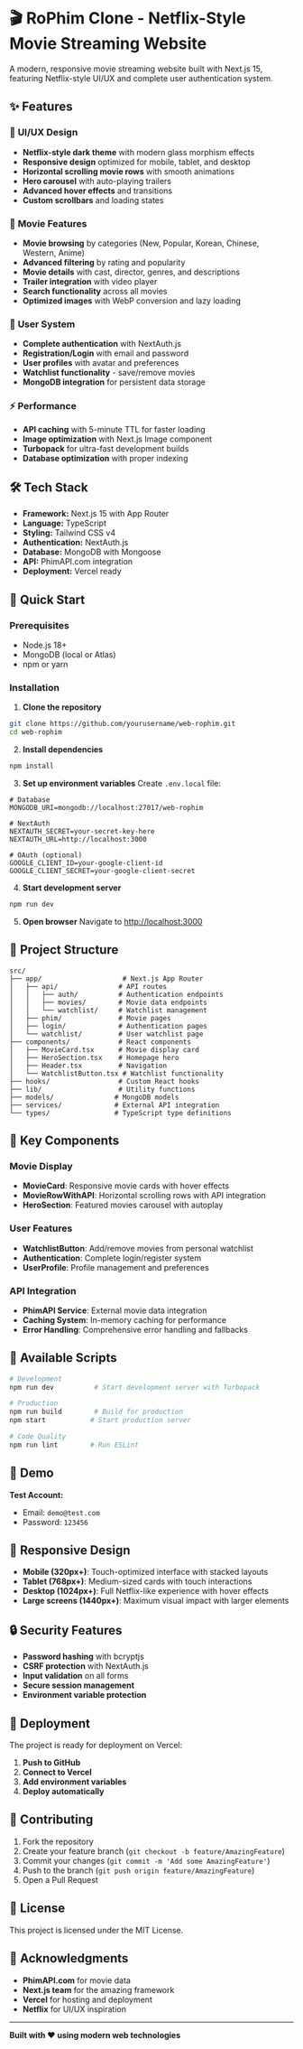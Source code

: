 # 🎬 RoPhim Clone - Netflix-Style Movie Streaming Website

A modern, responsive movie streaming website built with Next.js 15, featuring Netflix-style UI/UX and complete user authentication system.

## ✨ Features

### 🎨 **UI/UX Design**
- **Netflix-style dark theme** with modern glass morphism effects
- **Responsive design** optimized for mobile, tablet, and desktop
- **Horizontal scrolling movie rows** with smooth animations
- **Hero carousel** with auto-playing trailers
- **Advanced hover effects** and transitions
- **Custom scrollbars** and loading states

### 🎥 **Movie Features**
- **Movie browsing** by categories (New, Popular, Korean, Chinese, Western, Anime)
- **Advanced filtering** by rating and popularity
- **Movie details** with cast, director, genres, and descriptions
- **Trailer integration** with video player
- **Search functionality** across all movies
- **Optimized images** with WebP conversion and lazy loading

### 👤 **User System**
- **Complete authentication** with NextAuth.js
- **Registration/Login** with email and password
- **User profiles** with avatar and preferences
- **Watchlist functionality** - save/remove movies
- **MongoDB integration** for persistent data storage

### ⚡ **Performance**
- **API caching** with 5-minute TTL for faster loading
- **Image optimization** with Next.js Image component
- **Turbopack** for ultra-fast development builds
- **Database optimization** with proper indexing

## 🛠 Tech Stack

- **Framework:** Next.js 15 with App Router
- **Language:** TypeScript
- **Styling:** Tailwind CSS v4
- **Authentication:** NextAuth.js
- **Database:** MongoDB with Mongoose
- **API:** PhimAPI.com integration
- **Deployment:** Vercel ready

## 🚀 Quick Start

### Prerequisites
- Node.js 18+ 
- MongoDB (local or Atlas)
- npm or yarn

### Installation

1. **Clone the repository**
```bash
git clone https://github.com/yourusername/web-rophim.git
cd web-rophim
```

2. **Install dependencies**
```bash
npm install
```

3. **Set up environment variables**
Create `.env.local` file:
```env
# Database
MONGODB_URI=mongodb://localhost:27017/web-rophim

# NextAuth
NEXTAUTH_SECRET=your-secret-key-here
NEXTAUTH_URL=http://localhost:3000

# OAuth (optional)
GOOGLE_CLIENT_ID=your-google-client-id
GOOGLE_CLIENT_SECRET=your-google-client-secret
```

4. **Start development server**
```bash
npm run dev
```

5. **Open browser**
Navigate to [http://localhost:3000](http://localhost:3000)

## 📁 Project Structure

```
src/
├── app/                    # Next.js App Router
│   ├── api/               # API routes
│   │   ├── auth/          # Authentication endpoints
│   │   ├── movies/        # Movie data endpoints
│   │   └── watchlist/     # Watchlist management
│   ├── phim/              # Movie pages
│   ├── login/             # Authentication pages
│   └── watchlist/         # User watchlist page
├── components/            # React components
│   ├── MovieCard.tsx      # Movie display card
│   ├── HeroSection.tsx    # Homepage hero
│   ├── Header.tsx         # Navigation
│   └── WatchlistButton.tsx # Watchlist functionality
├── hooks/                 # Custom React hooks
├── lib/                   # Utility functions
├── models/               # MongoDB models
├── services/             # External API integration
└── types/                # TypeScript type definitions
```

## 🎯 Key Components

### Movie Display
- **MovieCard**: Responsive movie cards with hover effects
- **MovieRowWithAPI**: Horizontal scrolling rows with API integration
- **HeroSection**: Featured movies carousel with autoplay

### User Features
- **WatchlistButton**: Add/remove movies from personal watchlist
- **Authentication**: Complete login/register system
- **UserProfile**: Profile management and preferences

### API Integration
- **PhimAPI Service**: External movie data integration
- **Caching System**: In-memory caching for performance
- **Error Handling**: Comprehensive error handling and fallbacks

## 🔧 Available Scripts

```bash
# Development
npm run dev          # Start development server with Turbopack

# Production
npm run build        # Build for production
npm start           # Start production server

# Code Quality
npm run lint        # Run ESLint
```

## 🌟 Demo

**Test Account:**
- Email: `demo@test.com`
- Password: `123456`

## 📱 Responsive Design

- **Mobile (320px+)**: Touch-optimized interface with stacked layouts
- **Tablet (768px+)**: Medium-sized cards with touch interactions
- **Desktop (1024px+)**: Full Netflix-like experience with hover effects
- **Large screens (1440px+)**: Maximum visual impact with larger elements

## 🔒 Security Features

- **Password hashing** with bcryptjs
- **CSRF protection** with NextAuth.js
- **Input validation** on all forms
- **Secure session management**
- **Environment variable protection**

## 🚀 Deployment

The project is ready for deployment on Vercel:

1. **Push to GitHub**
2. **Connect to Vercel**
3. **Add environment variables**
4. **Deploy automatically**

## 🤝 Contributing

1. Fork the repository
2. Create your feature branch (`git checkout -b feature/AmazingFeature`)
3. Commit your changes (`git commit -m 'Add some AmazingFeature'`)
4. Push to the branch (`git push origin feature/AmazingFeature`)
5. Open a Pull Request

## 📄 License

This project is licensed under the MIT License.

## 🙏 Acknowledgments

- **PhimAPI.com** for movie data
- **Next.js team** for the amazing framework
- **Vercel** for hosting and deployment
- **Netflix** for UI/UX inspiration

---

**Built with ❤️ using modern web technologies**